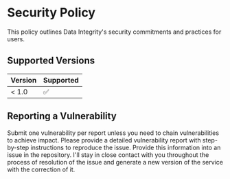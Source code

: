 # Security Policy

This policy outlines Data Integrity's security commitments and practices for users.

## Supported Versions

| Version | Supported          |
| ------- | ------------------ |
| < 1.0   | :white_check_mark: |

## Reporting a Vulnerability

Submit one vulnerability per report unless you need to chain vulnerabilities to achieve impact. 
Please provide a detailed vulnerability report with step-by-step instructions to reproduce the 
issue. Provide this information into an issue in the repository. I'll stay in close contact with 
you throughout the process of resolution of the issue and generate a new version of the service
with the correction of it.
